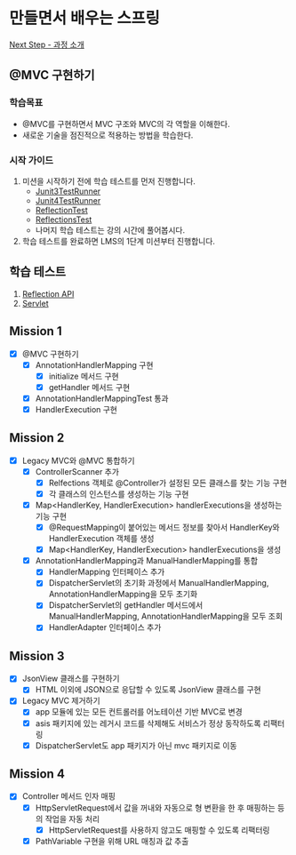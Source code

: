 # 만들면서 배우는 스프링

[Next Step - 과정 소개](https://edu.nextstep.camp/c/4YUvqn9V)

## @MVC 구현하기

### 학습목표

- @MVC를 구현하면서 MVC 구조와 MVC의 각 역할을 이해한다.
- 새로운 기술을 점진적으로 적용하는 방법을 학습한다.

### 시작 가이드

1. 미션을 시작하기 전에 학습 테스트를 먼저 진행합니다.
    - [Junit3TestRunner](study/src/test/java/reflection/Junit3TestRunner.java)
    - [Junit4TestRunner](study/src/test/java/reflection/Junit4TestRunner.java)
    - [ReflectionTest](study/src/test/java/reflection/ReflectionTest.java)
    - [ReflectionsTest](study/src/test/java/reflection/ReflectionsTest.java)
    - 나머지 학습 테스트는 강의 시간에 풀어봅시다.
2. 학습 테스트를 완료하면 LMS의 1단계 미션부터 진행합니다.

## 학습 테스트

1. [Reflection API](study/src/test/java/reflection)
2. [Servlet](study/src/test/java/servlet)

## Mission 1

- [X] @MVC 구현하기
    - [X] AnnotationHandlerMapping 구현
        - [X] initialize 메서드 구현
        - [X] getHandler 메서드 구현
    - [X] AnnotationHandlerMappingTest 통과
    - [X] HandlerExecution 구현

## Mission 2

- [X] Legacy MVC와 @MVC 통합하기
    - [x] ControllerScanner 추가
        - [x] Relfections 객체로 @Controller가 설정된 모든 클래스를 찾는 기능 구현
        - [x] 각 클래스의 인스턴스를 생성하는 기능 구현
    - [x] Map<HandlerKey, HandlerExecution> handlerExecutions을 생성하는 기능 구현
        - [x] @RequestMapping이 붙어있는 메서드 정보를 찾아서 HandlerKey와 HandlerExecution 객체를 생성
        - [x] Map<HandlerKey, HandlerExecution> handlerExecutions을 생성
    - [X] AnnotationHandlerMapping과 ManualHandlerMapping를 통합
        - [X] HandlerMapping 인터페이스 추가
        - [X] DispatcherServlet의 초기화 과정에서 ManualHandlerMapping, AnnotationHandlerMapping을 모두 초기화
        - [X] DispatcherServlet의 getHandler 메서드에서 ManualHandlerMapping, AnnotationHandlerMapping을 모두 조회
        - [X] HandlerAdapter 인터페이스 추가

## Mission 3

- [X] JsonView 클래스를 구현하기
    - [X] HTML 이외에 JSON으로 응답할 수 있도록 JsonView 클래스를 구현
- [X] Legacy MVC 제거하기
    - [X] app 모듈에 있는 모든 컨트롤러를 어노테이션 기반 MVC로 변경
    - [X] asis 패키지에 있는 레거시 코드를 삭제해도 서비스가 정상 동작하도록 리팩터링
    - [X] DispatcherServlet도 app 패키지가 아닌 mvc 패키지로 이동

## Mission 4

- [X] Controller 메서드 인자 매핑
    - [X] HttpServletRequest에서 값을 꺼내와 자동으로 형 변환을 한 후 매핑하는 등의 작업을 자동 처리
        - [X] HttpServletRequest를 사용하지 않고도 매핑할 수 있도록 리팩터링
    - [X] PathVariable 구현을 위해 URL 매칭과 값 추출

